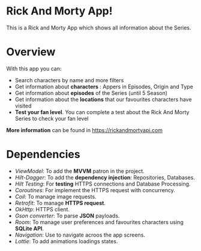 # Rick And Morty App!

This is a Rick and Morty App which shows all information about the Series.

# Overview
With this app you can:
- Search characters by name and more filters
- Get information about **characters** : Appers in Episodes, Origin and Type
- Get information about **episodes** of the Series (until 5 Season)
- Get information about the **locations** that our favourites characters have visited
- **Test your fan level**. You can complete a test about the Rick And Morty Series to check your fan level

**More information** can be found in https://rickandmortyapi.com


# Dependencies

- *ViewModel*: To add the **MVVM** patron in the project.
- *Hilt-Dagger*: To add the **dependency injection**: Repositories, Databases.
- *Hilt Testing*: For **testing** HTTPS connections and Database Processing.
- *Coroutines*: For implement the HTTPS request with concurrency.
- *Coil*: To manage image requests.
- *Retrofit*: To manage **HTTPS request**.
- *OkHttp*: HTTPS client.
- *Gson converter*: To parse **JSON** payloads.
- *Room*: To manage user preferences and favourites characters using **SQLite API**.
- *Navigation*: Use to navigate acroos the app screens.
- *Lottie*: To add animations loadings states.
